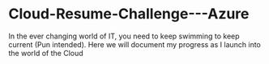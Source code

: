 # Cloud-Resume-Challenge---Azure
In the ever changing world of IT, you need to keep swimming to keep current (Pun intended). Here we will document my progress as I launch into the world of the Cloud
